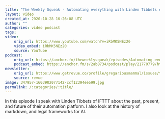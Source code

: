 ```yaml
---
title: "The Weekly Squeak - Automating everything with Linden Tibbets of IFTTT"
layout: video
created_at: 2020-10-28 16:26:08 UTC
author: ""
categories: video podcast
tags: 
video:
    orig_url: https://www.youtube.com/watch?v=iRbMK5NEz20
    video_embed: iRbMK5NEz20
    source: YouTube
podcast:
    orig_url: https://anchor.fm/theweeklysqueak/episodes/Automating-everything-with-Linden-Tibbets-of-IFTTT-elmt2r
    podcast_embed: https://anchor.fm/s/2ab8734/podcast/play/21770779/https%3A%2F%2Fd3ctxlq1ktw2nl.cloudfront.net%2Fstaging%2F2020-9-28%2F9f66e3e2-dc49-9b07-65ab-5046ee2e9d51.mp3
newsletter:
    orig_url: https://www.getrevue.co/profile/gregariousmammal/issues/the-weekly-squeak-automating-everything-with-linden-tibbets-of-ifttt-287690
    source: revue    
image: 347957-1603902077142-ccf12394ee699.jpg
permalink: /:categories/:title/
---
```

In this episode I speak with Linden Tibbets of IFTTT about the past, present, and future of their automation platform. I also look at the history of markdown, and legal frameworks for AI.